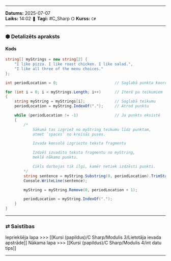 ___
**Datums:** 2025-07-07   
**Laiks:** 14:02 
❚ **Tagi:** #C_Sharp 
⌬ **Kurss:**  `C#`

---
### ⬢ Detalizēts apraksts
#### Kods

```csharp
string[] myStrings = new string[2] {
    "I like pizza. I like roast chicken. I like salad.",
    "I like all three of the menu choices." 
};

int periodLocation = 0;                         // Saglabā punkta koordināti

for (int i = 0; i < myStrings.Length; i++)      // Iterē pa teikumiem
{
    string myString = myStrings[i];             // Saglabā teikumu
    periodLocation = myString.IndexOf(".");     // Atrod punktu

    while (periodLocation != -1)                // Ja punkts eksistē
    {
        /*
            Sākumā tas izgriež no myString teikumu līdz punktam,
            atmet `spaces` no kreisās puses.

            Izvada konsolē izgriezto teksta fragmentu

            Izdzēš izvadīto teksta fragmentu no myString,
            meklē nākamo punktu.

            Cikls darbojas tik ilgi, kamēr netiek izdzēsti punkti.
        */
        string sentence = myString.Substring(0, periodLocation).TrimStart();
        Console.WriteLine(sentence);

        myString = myString.Remove(0, periodLocation + 1);

        periodLocation = myString.IndexOf(".");
    }
}
```

---
### ⇄ Saistības
Iepriekšēja lapa >>> [[Kursi (papildus)/C Sharp/Modulis 3/Lietotāja ievada apstrāde]]
Nākama lapa >>> [[Kursi (papildus)/C Sharp/Modulis 4/int datu tips]]
___